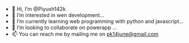 - 👋 Hi, I’m @Piyush142k
- 👀 I’m interested in wen development...
- 🌱 I’m currently learning web programming with python and javascript...
- 💞️ I’m looking to collaborate on powerapp ...
- 📫 You can reach me by mailing me on pk14june@gmail.com

<!---
Piyush142k/Piyush142k is a ✨ special ✨ repository because its `README.md` (this file) appears on your GitHub profile.
You can click the Preview link to take a look at your changes.
--->

